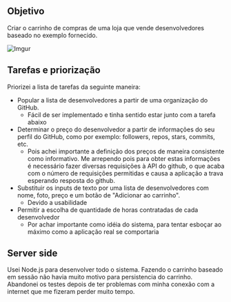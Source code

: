 ## Objetivo

Criar o carrinho de compras de uma loja que vende desenvolvedores baseado no exemplo fornecido.

![Imgur](http://i.imgur.com/8NPz67T.png)

## Tarefas e priorização

Priorizei a lista de tarefas da seguinte maneira:

* Popular a lista de desenvolvedores a partir de uma organização do GitHub.
  * Fácil de ser implementado e tinha sentido estar junto com a tarefa abaixo
* Determinar o preço do desenvolvedor a partir de informações do seu perfil do GitHub, como por exemplo: followers, repos, stars, commits, etc.
  * Pois achei importante a definição dos preços de maneira consistente como informativo. Me arrependo pois para obter estas informações é necessário fazer diversas requisições à API do github, o que acaba com o número de requisições permitidas e causa a aplicação a trava esperando resposta do github.
* Substituir os inputs de texto por uma lista de desenvolvedores com nome, foto, preço e um botão de "Adicionar ao carrinho".
  * Devido a usabilidade
* Permitir a escolha de quantidade de horas contratadas de cada desenvolvedor
  * Por achar importante como idéia do sistema, para tentar esboçar ao máximo como a aplicação real se comportaria

## Server side

Usei Node.js para desenvolver todo o sistema. Fazendo o carrinho baseado em sessão não havia muito motivo para persistencia do carrinho.
Abandonei os testes depois de ter problemas com minha conexão com a internet que me fizeram perder muito tempo.